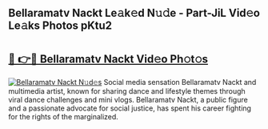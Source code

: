 ## Bellaramatv Nackt Le𝚊k𝚎d N𝚞𝚍e - Part-JiL Vid𝚎o Le𝚊ks Photos pKtu2

# <h2><a href="http://fb8m0w9.evod.top/?m=Bellaramatv+Nackt">🔗 👉🔴 Bellaramatv Nackt Vid𝚎o Ph𝚘t𝚘s</a></h2>

[![Bellaramatv Nackt N𝚞d𝚎s](https://i.imgur.com/8V9OHl7.gif)](http://fb8m0w9.evod.top/?m=Bellaramatv+Nackt)
Social media sensation Bellaramatv Nackt and multimedia artist, known for sharing dance and lifestyle themes through viral dance challenges and mini vlogs. Bellaramatv Nackt, a public figure and a passionate advocate for social justice, has spent his career fighting for the rights of the marginalized. 
